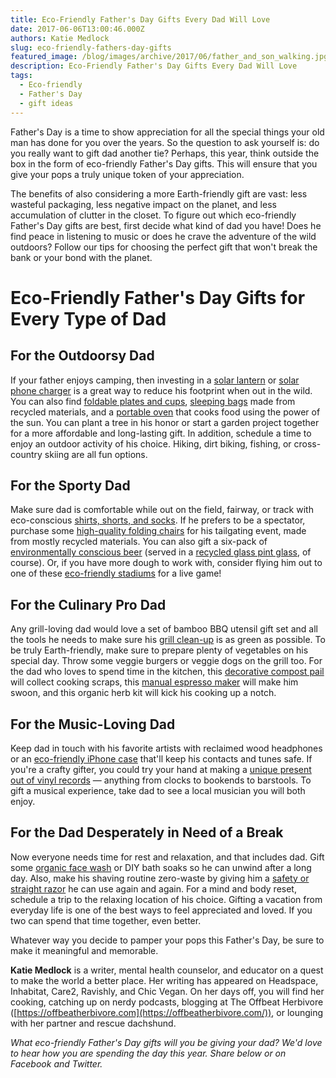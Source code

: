 ```yaml
---
title: Eco-Friendly Father's Day Gifts Every Dad Will Love
date: 2017-06-06T13:00:46.000Z
authors: Katie Medlock
slug: eco-friendly-fathers-day-gifts
featured_image: /blog/images/archive/2017/06/father_and_son_walking.jpg
description: Eco-Friendly Father's Day Gifts Every Dad Will Love
tags:
  - Eco-friendly
  - Father's Day
  - gift ideas
---
```

Father's Day is a time to show appreciation for all the special things your old man has done for you over the years. So the question to ask yourself is: do you really want to gift dad another tie? Perhaps, this year, think outside the box in the form of eco-friendly Father's Day gifts. This will ensure that you give your pops a truly unique token of your appreciation.

The benefits of also considering a more Earth-friendly gift are vast: less wasteful packaging, less negative impact on the planet, and less accumulation of clutter in the closet. To figure out which eco-friendly Father's Day gifts are best, first decide what kind of dad you have! Does he find peace in listening to music or does he crave the adventure of the wild outdoors? Follow our tips for choosing the perfect gift that won't break the bank or your bond with the planet.

# Eco-Friendly Father's Day Gifts for Every Type of Dad

## For the Outdoorsy Dad

If your father enjoys camping, then investing in a [solar lantern](https://www.amazon.com/Solar-Camping-LED-Lantern-Flashlight/dp/B016UXQ27K/ref=as%5Fli%5Fbk%5Ftl/?tag=earth911-20&linkId=f44474b64e78b44f594484cd2401dcb3&linkCode=ktl) or [solar phone charger](https://www.mec.ca/en/product/5025-521/Equatorial-Sleeping-Bag-%2B15-%2B22C?f=10+50130+50854+50873+50880) is a great way to reduce his footprint when out in the wild. You can also find [foldable plates and cups](https://www.fozzils.com), [sleeping bags](https://www.bigagnes.com/collections/sleeping-bags) made from recycled materials, and a [portable oven](https://www.sunoven.com/product/all-american-sun-oven/) that cooks food using the power of the sun. You can plant a tree in his honor or start a garden project together for a more affordable and long-lasting gift. In addition, schedule a time to enjoy an outdoor activity of his choice. Hiking, dirt biking, fishing, or cross-country skiing are all fun options.

## For the Sporty Dad

Make sure dad is comfortable while out on the field, fairway, or track with eco-conscious [shirts, shorts, and socks](https://www.rei.com/s/mens-eco-conscious-clothing?origin=web&ir=collection%3Amens-eco-conscious-clothing&page=1). If he prefers to be a spectator, purchase some [high-quality folding chairs](http://www.bellacor.com/eco-friendly-folding-chair-th.htm) for his tailgating event, made from mostly recycled materials. You can also gift a six-pack of [environmentally conscious beer](http://www.sierraclub.org/sierra/2016-2-march-april/green-life/six-eco-friendly-beers-for-national-beer-dayand-any-day) (served in a [recycled glass pint glass](http://www.bambeco.com/Pint-Glasses/Pint-Glasses.asp), of course). Or, if you have more dough to work with, consider flying him out to one of these [eco-friendly stadiums](https://redesignreport.com/6-most-eco-friendly-sports-stadiums-in-the-world/) for a live game!

## For the Culinary Pro Dad

Any grill-loving dad would love a set of bamboo BBQ utensil gift set and all the tools he needs to make sure his [grill clean-up](http://www.care2.com/greenliving/tips-for-cleaning-your-grill-naturally.html) is as green as possible. To be truly Earth-friendly, make sure to prepare plenty of vegetables on his special day. Throw some veggie burgers or veggie dogs on the grill too. For the dad who loves to spend time in the kitchen, this [decorative compost pail](https://www.amazon.com/Brushed-Stainless-Kitchen-Compost-Decorative/dp/B0043BZTBM/&tag=aolfood-20) will collect cooking scraps, this [manual espresso maker](https://www.amazon.com/ROK-Presso-Manual-Espresso-Maker/dp/B00AV1E0GI/ref=sr%5F1%5F4?ie=UTF8&qid=1496235792&sr=8-4&keywords=espresso+machine+hand) will make him swoon, and this organic herb kit will kick his cooking up a notch.

## For the Music-Loving Dad

Keep dad in touch with his favorite artists with reclaimed wood headphones or an [eco-friendly iPhone case](http://www.agreeableco.com/best-eco-friendly-iphone-case-environmentally-conscious-sustainable-wood-biodegrable/) that'll keep his contacts and tunes safe. If you're a crafty gifter, you could try your hand at making a [unique present out of vinyl records](http://homesthetics.net/21-diy-recycled-vinyl-projects-perfect-for-any-interior-design/) — anything from clocks to bookends to barstools. To gift a musical experience, take dad to see a local musician you will both enjoy.

## For the Dad Desperately in Need of a Break

Now everyone needs time for rest and relaxation, and that includes dad. Gift some [organic face wash](https://www.amazon.com/Face-Wash-Ingredients-Superfruit-Combination/dp/B011QT3JR4/ref=as%5Fli%5Fbk%5Ftl/?tag=earth911-20&linkId=589a420567e9e1000453e607af68b19a&linkCode=ktl) or DIY bath soaks so he can unwind after a long day. Also, make his shaving routine zero-waste by giving him a [safety or straight razor](https://www.goingzerowaste.com/blog/2015/12/3/zero-waste-shaving) he can use again and again. For a mind and body reset, schedule a trip to the relaxing location of his choice. Gifting a vacation from everyday life is one of the best ways to feel appreciated and loved. If you two can spend that time together, even better.

Whatever way you decide to pamper your pops this Father's Day, be sure to make it meaningful and memorable.

**Katie Medlock** is a writer, mental health counselor, and educator on a quest to make the world a better place. Her writing has appeared on Headspace, Inhabitat, Care2, Ravishly, and Chic Vegan. On her days off, you will find her cooking, catching up on nerdy podcasts, blogging at The Offbeat Herbivore ([https://offbeatherbivore.com](https://offbeatherbivore.com/)), or lounging with her partner and rescue dachshund.

*What eco-friendly Father's Day gifts will you be giving your dad? We'd love to hear how you are spending the day this year. Share below or on Facebook and Twitter.*
